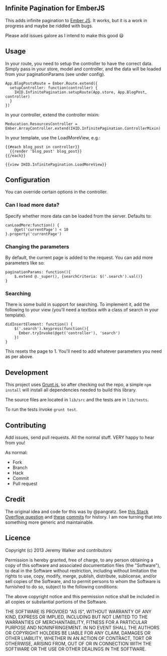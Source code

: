 Infinite Pagination for EmberJS
-----

This adds infinite pagination to [Ember JS](http://emberjs.com/). It works, but it is a work in progress and maybe be riddled with bugs.

Please add issues galore as I intend to make this good :smiley:

## Usage

In your route, you need to setup the controller to have the correct data. Simply pass in your store, model and controller, and the data will be loaded from your paginationParams (see under config).
```
App.BlogPostsRoute = Ember.Route.extend({
  setupController: function(controller) {
    IHID.InfinitePagination.setupRoute(App.store, App.BlogPost, controller)
  }
})
```
      
In your controller, extend the controller mixin:
```
Meducation.ResourcesController = Ember.ArrayController.extend(IHID.InfinitePagination.ControllerMixin)
```
      
In your template, use the LoadMoreView, e.g.:

```
{{#each blog_post in controller}}
  {{render 'blog_post' blog_post}}
{{/each}}

{{view IHID.InfinitePagination.LoadMoreView}}
```

## Configuration

You can override certain options in the controller.

### Can I load more data?

Specify whether more data can be loaded from the server. Defaults to:

```
canLoadMore:function() {
    @get('currentPage') < 10
}.property('currentPage')
```

### Changing the parameters

By default, the current page is added to the request. You can add more parameters like so:
```
paginationParams: function(){
    $.extend @._super(), {searchCriteria: $('.search').val()}
}
```

### Searching

There is some build in support for searching. To implement it, add the following to your view (you'll need a textbox with a class of search in your template).

```
didInsertElement: function() {
    $('.search').keypress(function(){
      Ember.tryInvoke(@get('controller'), 'search')
    })
}
```

This resets the page to 1. You'll need to add whatever parameters you need as per above.

## Development

This project uses [Grunt.js](http://gruntjs.com/), so after checking out the repo, a simple
`npm install` will install all dependencies needed to build this library.

The source files are located in `lib/src` and the tests are in `lib/tests`.

To run the tests invoke `grunt test`.

## Contributing

Add issues, send pull requests. All the normal stuff. VERY happy to hear from you!

As normal:
* Fork
* Branch
* Hack
* Commit
* Pull request

## Credit

The original idea and code for this was by @pangratz. See [this Stack Overflow question](http://stackoverflow.com/questions/11907093/infinite-scroll-with-ember-js-lazy-loading) and [these](https://github.com/pangratz/dashboard/commit/68d1728ec26dae5062eae5be43d61083cfc34f14) [commits](https://github.com/iHiD/meducation_mobile_app/commit/8bd955df461f2813de643cc47b9d8e032b1cec9c) for history. I am now turning that into something more generic and maintainable.

## Licence
Copyright (c) 2013 Jeremy Walker and contributors

Permission is hereby granted, free of charge, to any person obtaining a copy of
this software and associated documentation files (the "Software"), to deal in
the Software without restriction, including without limitation the rights to
use, copy, modify, merge, publish, distribute, sublicense, and/or sell copies
of the Software, and to permit persons to whom the Software is furnished to do
so, subject to the following conditions:

The above copyright notice and this permission notice shall be included in all
copies or substantial portions of the Software.

THE SOFTWARE IS PROVIDED "AS IS", WITHOUT WARRANTY OF ANY KIND, EXPRESS OR
IMPLIED, INCLUDING BUT NOT LIMITED TO THE WARRANTIES OF MERCHANTABILITY,
FITNESS FOR A PARTICULAR PURPOSE AND NONINFRINGEMENT. IN NO EVENT SHALL THE
AUTHORS OR COPYRIGHT HOLDERS BE LIABLE FOR ANY CLAIM, DAMAGES OR OTHER
LIABILITY, WHETHER IN AN ACTION OF CONTRACT, TORT OR OTHERWISE, ARISING FROM,
OUT OF OR IN CONNECTION WITH THE SOFTWARE OR THE USE OR OTHER DEALINGS IN THE
SOFTWARE.